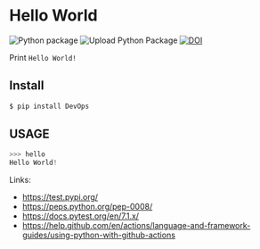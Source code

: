 # Hello World

![Python package](https://github.com/restrepo/DevOps/workflows/Python%20package/badge.svg)
![Upload Python Package](https://github.com/restrepo/DevOps/workflows/Upload%20Python%20Package/badge.svg)
[![DOI](https://zenodo.org/badge/DOI/10.5281/zenodo.5526558.svg)](https://doi.org/10.5281/zenodo.5526558)

Print `Hello World!`


## Install
```bash
$ pip install DevOps
```
## USAGE
```python
>>> hello
Hello World!
```
Links:
* https://test.pypi.org/
* https://peps.python.org/pep-0008/
* https://docs.pytest.org/en/7.1.x/
* https://help.github.com/en/actions/language-and-framework-guides/using-python-with-github-actions
